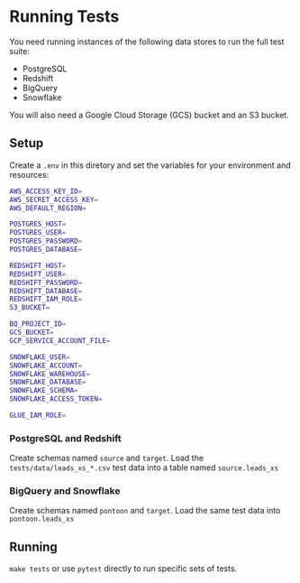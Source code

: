 # Running Tests

You need running instances of the following data stores to run the full test suite:
- PostgreSQL
- Redshift
- BigQuery
- Snowflake

You will also need a Google Cloud Storage (GCS) bucket and an S3 bucket.

## Setup

Create a `.env` in this diretory and set the variables for your environment and resources:

```bash
AWS_ACCESS_KEY_ID=
AWS_SECRET_ACCESS_KEY=
AWS_DEFAULT_REGION=

POSTGRES_HOST=
POSTGRES_USER=
POSTGRES_PASSWORD=
POSTGRES_DATABASE=

REDSHIFT_HOST=
REDSHIFT_USER=
REDSHIFT_PASSWORD=
REDSHIFT_DATABASE=
REDSHIFT_IAM_ROLE=
S3_BUCKET=

BQ_PROJECT_ID=
GCS_BUCKET=
GCP_SERVICE_ACCOUNT_FILE=

SNOWFLAKE_USER=
SNOWFLAKE_ACCOUNT=
SNOWFLAKE_WAREHOUSE=
SNOWFLAKE_DATABASE=
SNOWFLAKE_SCHEMA=
SNOWFLAKE_ACCESS_TOKEN=

GLUE_IAM_ROLE=
```

### PostgreSQL and Redshift
Create schemas named `source` and `target`. Load the `tests/data/leads_xs_*.csv` test data into a table named `source.leads_xs`

### BigQuery and Snowflake
Create schemas named `pontoon` and `target`. Load the same test data into `pontoon.leads_xs`

## Running

`make tests` or use `pytest` directly to run specific sets of tests.

